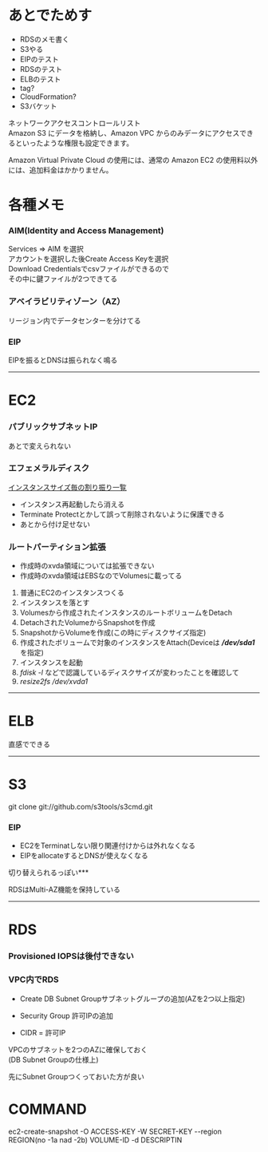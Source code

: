 # あとでためす 
 
- RDSのメモ書く  
- S3やる
- EIPのテスト  
- RDSのテスト  
- ELBのテスト  
- tag?  
- CloudFormation?  
- S3バケット  
  
ネットワークアクセスコントロールリスト  
Amazon S3 にデータを格納し、Amazon VPC からのみデータにアクセスできるといったような権限も設定できます。  
  
Amazon Virtual Private Cloud の使用には、通常の Amazon EC2 の使用料以外には、追加料金はかかりません。  
  
# 各種メモ

### AIM(Identity and Access Management)  

Services => AIM を選択  
アカウントを選択した後Create Access Keyを選択  
Download Credentialsでcsvファイルができるので  
その中に鍵ファイルが2つできてる  
  
### アベイラビリティゾーン（AZ）  
  
リージョン内でデータセンターを分けてる
  

### EIP
  
EIPを振るとDNSは振られなく鳴る

---
  
# EC2  
  
### パブリックサブネットIP
  
あとで変えられない
  
### エフェメラルディスク  

 [インスタンスサイズ毎の割り振り一覧](http://macedoniashooter.blogspot.jp/2012/09/aws.html)

 - インスタンス再起動したら消える  
 - Terminate Protectとかして誤って削除されないように保護できる  
 - あとから付け足せない  

  
  
### ルートパーティション拡張  
  
- 作成時のxvda領域については拡張できない  
- 作成時のxvda領域はEBSなのでVolumesに載ってる  
  
  
1. 普通にEC2のインスタンスつくる  
2. インスタンスを落とす  
3. Volumesから作成されたインスタンスのルートボリュームをDetach  
4. DetachされたVolumeからSnapshotを作成  
5. SnapshotからVolumeを作成(この時にディスクサイズ指定)  
6. 作成されたボリュームで対象のインスタンスをAttach(Deviceは ***/dev/sda1*** を指定)  
7. インスタンスを起動  
8. *fdisk -l* などで認識しているディスクサイズが変わったことを確認して  
9. *resize2fs /dev/xvda1*  
  
---

# ELB

直感でできる

---
  
# S3  
  
git clone git://github.com/s3tools/s3cmd.git  
  
  
### EIP  
  
- EC2をTerminatしない限り関連付けからは外れなくなる
- EIPをallocateするとDNSが使えなくなる  
  
切り替えられるっぽい***  
  
RDSはMulti-AZ機能を保持している  
  
  
---
  
# RDS
  
### Provisioned IOPSは後付できない

### VPC内でRDS  
  
 - Create DB Subnet Groupサブネットグループの追加(AZを2つ以上指定)
 - Security Group 許可IPの追加

 - CIDR = 許可IP  
  
VPCのサブネットを2つのAZに確保しておく  
(DB Subnet Groupの仕様上)  
  
先にSubnet Groupつくっておいた方が良い

# COMMAND

ec2-create-snapshot -O ACCESS-KEY -W SECRET-KEY --region REGION(no -1a nad -2b) VOLUME-ID -d DESCRIPTIN



